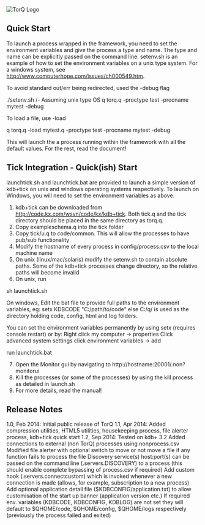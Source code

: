 ![TorQ Logo](../master/html/img/torq-logo.png)

Quick Start
-----------

To launch a process wrapped in the framework, you need to set the environment variables and give the process a type and name.  The type and name can be explicitly passed on the command line.  setenv.sh is an example of how to set the environment variables on a unix type system.  For a windows system, see http://www.computerhope.com/issues/ch000549.htm. 

To avoid standard out/err being redirected, used the -debug flag

./setenv.sh         /- Assuming unix type OS
q torq.q -proctype test -procname mytest -debug

To load a file, use -load

q torq.q -load mytest.q -proctype test -procname mytest -debug

This will launch the a process running within the framework with all the default values.  For the rest, read the document!


Tick Integration - Quick(ish) Start
-----------------------------------

launchtick.sh and launchtick.bat are provided to launch a simple version of kdb+tick on unix and windows operating systems respectively.  To launch on Windows, you will need to set the environment variables as above. 

1. kdb+tick can be downloaded from http://code.kx.com/wsvn/code/kx/kdb+tick.  Both tick.q and the tick directory should be placed in the same directory as torq.q.
2. Copy exampleschema.q into the tick folder
3. Copy tick/u.q to code/common.  This will allow the processes to have pub/sub functionality
4. Modify the hostname of every process in config/process.csv to the local machine name
5. On unix (linux/mac/solaris) modify the setenv.sh to contain absolute paths.  Some of the kdb+tick processes change directory, so the relative paths will become invalid
6. On unix, run

sh launchtick.sh

On windows,
Edit the bat file to provide full paths to the environment variables, eg:
setx KDBCODE "C:/path/to/code"
else C:/q/ is used as the directory holding code, config, html and log folders.

You can set the environment variables permanently by using setx (requires console restart) or by:
Right click my computer -> properties
Click advanced system settings
click environment variables -> add

run
launchtick.bat

7. Open the Monitor gui by navigating to http://hostname:20001/.non?monitorui
8. Kill the processes (or some of the processes) by using the kill process as detailed in launch.sh
9. For more details, read the manual!

Release Notes
-------------

1.0, Feb 2014: 	Initial public release of TorQ
1.1, Apr 2014:	Added compression utilities, HTML5 utilities, housekeeping process, file alerter process, kdb+tick quick start
1.2, Sep 2014:	Tested on kdb+ 3.2
		Added connections to external (non TorQ) processes using nonprocess.csv
		Modified file alerter with optional switch to move or not move a file if any function fails to process the file
		Discovery service(s) host:port(s) can be passed on the command line (.servers.DISCOVERY) to a process (this should enable complete bypassing of process.csv if required)
		Add custom hook (.servers.connectcustom) which is invoked whenever a new connection is made (allows, for example, subscription to a new process)
		Add optional application detail file ($KDBCONFIG/application.txt) to allow customisation of the start up banner (application version etc.)
		If required env. variables (KDBCODE, KDBCONFIG, KDBLOG) are not set they will default to $QHOME/code, $QHOME/config, $QHOME/logs respectively (previously the process failed and exited)
